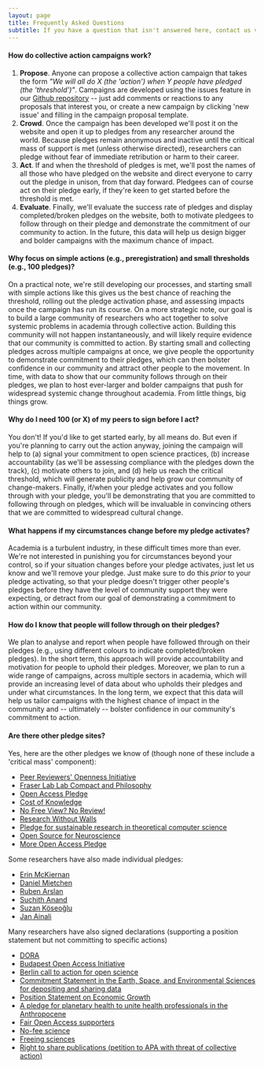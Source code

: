 ```yaml
---
layout: page
title: Frequently Asked Questions
subtitle: If you have a question that isn't answered here, contact us via any of the channels at the bottom of this page  
---
```


#### How do collective action campaigns work?
1. **Propose**. Anyone can propose a collective action campaign that takes the form *"We will all do X (the 'action') when Y people have pledged (the 'threshold')"*. Campaigns are developed using the issues feature in our [Github repository](https://github.com/freeourknowledge/website/issues) -- just add comments or reactions to any proposals that interest you, or create a new campaign by clicking 'new issue' and filling in the campaign proposal template. 
2. **Crowd**. Once the campaign has been developed we'll post it on the website and open it up to pledges from any researcher around the world. Because pledges remain anonymous and inactive until the critical mass of support is met (unless otherwise directed), researchers can pledge without fear of immediate retribution or harm to their career. 
3. **Act**. If and when the threshold of pledges is met, we'll post the names of all those who have pledged on the website and direct everyone to carry out the pledge in unison, from that day forward. Pledgees can of course act on their pledge early, if they're keen to get started before the threshold is met. 
4. **Evaluate**. Finally, we'll evaluate the success rate of pledges and display completed/broken pledges on the website, both to motivate pledgees to follow through on their pledge and demonstrate the commitment of our community to action. In the future, this data will help us design bigger and bolder campaigns with the maximum chance of impact. 

#### Why focus on simple actions (e.g., preregistration) and small thresholds (e.g., 100 pledges)? 
On a practical note, we're still developing our processes, and starting small with simple actions like this gives us the best chance of reaching the threshold, rolling out the pledge activation phase, and assessing impacts once the campaign has run its course. On a more strategic note, our goal is to build a large community of researchers who act together to solve systemic problems in academia through collective action. Building this community will not happen instantaneously, and will likely require evidence that our community is committed to action. By starting small and collecting pledges across multiple campaigns at once, we give people the opportunity to demonstrate commitment to their pledges, which can then bolster confidence in our community and attract other people to the movement. In time, with data to show that our community follows through on their pledges, we plan to host ever-larger and bolder campaigns that push for widespread systemic change throughout academia. From little things, big things grow. 

#### Why do I need 100 (or X) of my peers to sign before I act? 
You don't! If you'd like to get started early, by all means do. But even if you're planning to carry out the action anyway, joining the campaign will help to (a) signal your commitment to open science practices, (b) increase accountability (as we'll be assessing compliance with the pledges down the track), (c) motivate others to join, and (d) help us reach the critical threshold, which will generate publicity and help grow our community of change-makers. Finally, if/when your pledge activates and you follow through with your pledge, you'll be demonstrating that you are committed to following through on pledges, which will be invaluable in convincing others that we are committed to widespread cultural change. 

#### What happens if my circumstances change before my pledge activates? 
Academia is a turbulent industry, in these difficult times more than ever. We're not interested in punishing you for circumstances beyond your control, so if your situation changes before your pledge activates, just let us know and we'll remove your pledge. Just make sure to do this *prior* to your pledge activating, so that your pledge doesn't trigger other people's pledges before they have the level of community support they were expecting, or detract from our goal of demonstrating a commitment to action within our community.

#### How do I know that people will follow through on their pledges?
We plan to analyse and report when people have followed through on their pledges (e.g., using different colours to indicate completed/broken pledges). In the short term, this approach will provide accountability and motivation for people to uphold their pledges. Moreover, we plan to run a wide range of campaigns, across multiple sectors in academia, which will provide an increasing level of data about who upholds their pledges and under what circumstances. In the long term, we expect that this data will help us tailor campaigns with the highest chance of impact in the community and -- ultimately -- bolster confidence in our community's commitment to action.

#### Are there other pledge sites?
Yes, here are the other pledges we know of (though none of these include a 'critical mass' component):
* [Peer Reviewers' Openness Initiative](https://opennessinitiative.org/)
* [Fraser Lab Lab Compact and Philosophy](https://fraserlab.com/compact/)
* [Open Access Pledge](https://www.openaccesspledge.com)
* [Cost of Knowledge](http://thecostofknowledge.com/)
* [No Free View? No Review!](https://nofreeviewnoreview.org/)
* [Research Without Walls](http://www.researchwithoutwalls.org/)
* [Pledge for sustainable research in theoretical computer science](https://tcs4f.org/)
* [Open Source for Neuroscience](http://opensourceforneuroscience.org/)
* [More Open Access Pledge](https://globalyoungacademy.net/news-release-gya-members-pledge-for-open-access/)

Some researchers have also made individual pledges:
* [Erin McKiernan](https://emckiernan.wordpress.com/pledge/)
* [Daniel Mietchen](https://github.com/Daniel-Mietchen/pledges)
* [Ruben Arslan](https://rubenarslan.github.io/bug_bounty.html)
* [Suchith Anand](https://opensourcegeospatial.icaci.org/2017/07/the-pledge-i-support-open-principles-for-science-and-education-for-building-a-better-world-for-everyone/)
* [Suzan Köseoğlu](https://differentreadings.com/2015/12/01/an-open-pledge/)
* [Jan Ainali](https://github.com/Ainali/pledges)

Many researchers have also signed declarations (supporting a position statement but not committing to specific actions)
* [DORA](https://sfdora.org/signers/) 
* [Budapest Open Access Initiative](https://www.budapestopenaccessinitiative.org/list_signatures) 
* [Berlin call to action for open science](https://en.wikiversity.org/wiki/Wikimedia_Deutschland/Open_Science_Fellows_Program/Berlin_Call_to_Action)
* [Commitment Statement in the Earth, Space, and Environmental Sciences for depositing and sharing data](http://www.copdess.org/enabling-fair-data-project/commitment-to-enabling-fair-data-in-the-earth-space-and-environmental-sciences/)
* [Position Statement on Economic Growth](https://steadystate.org/act/sign-the-position/endorsements-and-signatures/view-all-individual-signatures/)
* [A pledge for planetary health to unite health professionals in the Anthropocene](https://doi.org/10.1016/S0140-6736(20)32039-0)
* [Fair Open Access supporters](https://gitlab.com/publishing-reform/discussion/blob/master/Fair%20Open%20Access/List%20of%20supporters%20of%20Fair%20Open%20Access.md)
* [No-fee science](https://docs.google.com/forms/d/e/1FAIpQLSeGl9IgTZcVDcyinQbosTKhrZVTTVhQ8fUg5Yc9K860AHeDpw/viewform)
* [Freeing sciences](https://journauxscientifiqueslibres.wesign.it/en)
* [Right to share publications (petition to APA with threat of collective action)](https://www.change.org/p/american-psychological-association-right-to-share-publications?recruiter=11934790&utm_source=share_petition&utm_medium=copylink&utm_campaign=share_petition&utm_term=Search%3ESAP%3EUS%3ENonBrand%3EExact&use_react=false)

